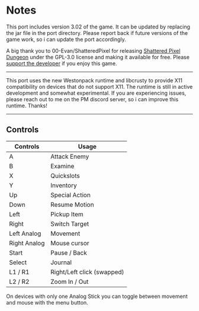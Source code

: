 # Notes

This port includes version 3.02 of the game. It can be updated by replacing the jar file in the port directory. Please report back if future versions of the game work, so i can update the port accordingly.

A big thank you to 00-Evan/ShatteredPixel for releasing [Shattered Pixel Dungeon](https://github.com/00-Evan/shattered-pixel-dungeon) under the GPL-3.0 license and making it available for free. Please [support the developer](https://patreon.com/ShatteredPixel) if you enjoy this game.


---

This port uses the new Westonpack runtime and libcrusty to provide X11 compatibility on devices that do not support X11. The runtime is still in active development and somewhat experimental. If you are experiencing issues, please reach out to me on the PM discord server, so i can improve this runtime. Thanks!

---

## Controls

| Controls     | Usage                     |
|--------------|---------------------------|
| A            | Attack Enemy              |
| B            | Examine                   |
| X            | Quickslots                |
| Y            | Inventory                 |
| Up           | Special Action            |
| Down         | Resume Motion             |
| Left         | Pickup Item               |
| Right        | Switch Target             |
| Left Analog  | Movement                  |
| Right Analog | Mouse cursor              |
| Start        | Pause / Back              |
| Select       | Journal                   |
| L1 / R1      | Right/Left click (swapped)|
| L2 / R2      | Zoom In / Out             |

On devices with only one Analog Stick you can toggle between movement and mouse with the menu button.
